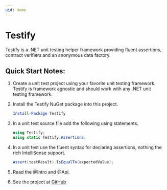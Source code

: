 ```yaml
---
uid: Home
---
```


# Testify
Testify is a .NET unit testing helper framework providing fluent assertions, contract verifiers and an anonymous data factory.

## Quick Start Notes:
1. Create a unit test project using your favorite unit testing framework. Testify is framework agnostic and should work with any .NET unit testing framework.

1. Install the Testify NuGet package into this project.

	```PowerShell
	Install-Package Testify
	```

1. In a unit test source file add the following using statements.

	```csharp
	using Testify;
	using static Testify.Assertions;
	```

1. In a unit test use the fluent syntax for declaring assertions, nothing the rich IntelliSense support.

	```csharp
	Assert(testResult).IsEqualTo(expectedValue);
	```

1. Read the @Intro and @Api.

1. See the project at [GitHub](https://github.com/wekempf/testify)
